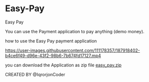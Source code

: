 # Easy-Pay

Easy Pay

You can use the Payment application to pay anything (demo money). 


how to use the Easy Pay payment application

https://user-images.githubusercontent.com/111178357/187918402-b4ce6f49-d96e-43f2-98b6-7b674fd17127.mp4




you can download the Application as zip file
[easy_pay.zip](https://github.com/IqrorjonCoder/Easy-Pay/files/9470007/easy_pay.zip)



CREATED BY @IqrorjonCoder
